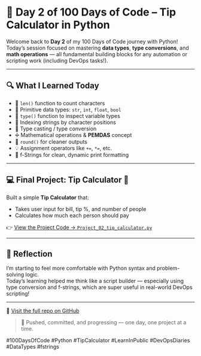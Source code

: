 # 🚀 Day 2 of 100 Days of Code – Tip Calculator in Python

Welcome back to **Day 2** of my 100 Days of Code journey with Python!  
Today’s session focused on mastering **data types**, **type conversions**, and **math operations** — all fundamental building blocks for any automation or scripting work (including DevOps tasks!).

---

## 🔍 What I Learned Today

- 🔢 `len()` function to count characters
- 🧠 Primitive data types: `str`, `int`, `float`, `bool`
- 🔎 `type()` function to inspect variable types
- 🎯 Indexing strings by character positions
- 🔄 Type casting / type conversion
- ➗ Mathematical operations & **PEMDAS** concept
- 🧮 `round()` for cleaner outputs
- 💡 Assignment operators like `+=`, `*=`, etc.
- 💬 f-Strings for clean, dynamic print formatting

---

## 💻 Final Project: Tip Calculator 🧾

Built a simple **Tip Calculator** that:
- Takes user input for bill, tip %, and number of people
- Calculates how much each person should pay

👉 [View the Project Code → `Project_02_tip_calculator.py`](./Project_02_Tip_calculator.py)

---

## 🎯 Reflection

I’m starting to feel more comfortable with Python syntax and problem-solving logic.  
Today’s learning helped me think like a script builder — especially using type conversion and f-strings, which are super useful in real-world DevOps scripting!

---

📎 [Visit the full repo on GitHub](https://github.com/abdulraheem381/100-days-of-code-python)

> 🚀 Pushed, committed, and progressing — one day, one project at a time.

#100DaysOfCode #Python #TipCalculator #LearnInPublic #DevOpsDiaries #DataTypes #fstrings
